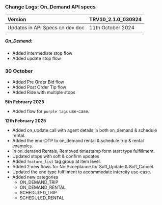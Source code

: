 ### Change Logs: On_Demand API specs

| Version                         | TRV10_2.1.0_030924 |
| :------------------------------ | :----------------- |
| Updates in API Specs on dev doc | 11th October 2024 |

##### On_Demand:
- Added intermediate stop flow
- Added update stop flow

### 30 October
- Added Pre Order Bid flow
- Added Post Order Tip flow
- Added Ride with multiple stops

****5th February 2025****
  - Added flow for `purple tags` use-case.

****12th February 2025****
- Added on_update call with agent details in both on_demand & schedule rental.
- Added the end-OTP to on_demand rental & schedule trip & rental examples.
- In on_demand Rentals, Removed timestamp form start type fulfillment.
- Updated stops with soft & confirm updates
- Added `feature_list` tag group at item level.
- Added 2 new flows for No Acceptance for Soft_Update & Soft_Cancel.
- Updated the end type fulfilment to accommodate intercity use-case.
- Added new categories
  - ON_DEMAND_TRIP
  - ON_DEMAND_RENTAL
  - SCHEDULED_TRIP
  - SCHEDULED_RENTAL
